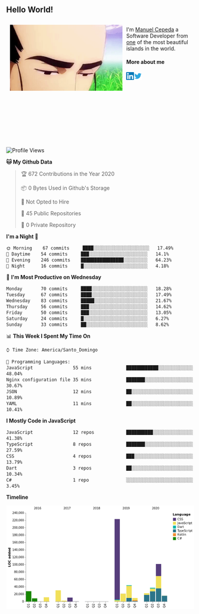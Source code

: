 <h2> Hello World!</h2>

<div style="display:inline-block">
  <img alt="Ah, I see you're a man of culture as well" align="left" width="60%" style="margin: 10px" src="https://raw.githubusercontent.com/mecm1993/mecm1993/master/assets/background.gif">

  I'm [Manuel Cepeda](https://manuelcepeda.dev) a Software Developer from [one](https://en.wikipedia.org/wiki/Dominican_Republic) of the most beautiful islands in the world.

  #### More about me

  <a href="https://www.linkedin.com/in/manuel-cepeda-0336a999/">
    <img align="left" alt="Manuel Cepeda | LinkedIn" width="21px" src="https://raw.githubusercontent.com/mecm1993/mecm1993/master/assets/linkedin.svg" />
  </a>
  <a href="https://twitter.com/mecm1993">
    <img align="left" alt="Manuel Cepeda | Twitter" width="21px" src="https://raw.githubusercontent.com/mecm1993/mecm1993/master/assets/twitter.svg" />
  </a>
  <br />
  <br />
  <br />
  <br />
  <br />
  <br />
  <br />
  <br />
  <br />
  <br />
  <br />
</div>

<!--START_SECTION:waka-->
![Profile Views](http://img.shields.io/badge/Profile%20Views-0-blue)

**🐱 My Github Data** 

> 🏆 672 Contributions in the Year 2020
 > 
> 📦 0 Bytes Used in Github's Storage 
 > 
> 🚫 Not Opted to Hire
 > 
> 📜 45 Public Repositories
 > 
> 🔑 0 Private Repository 
 > 
**I'm a Night 🦉** 

```text
🌞 Morning    67 commits     ████░░░░░░░░░░░░░░░░░░░░░   17.49% 
🌆 Daytime    54 commits     ███░░░░░░░░░░░░░░░░░░░░░░   14.1% 
🌃 Evening    246 commits    ████████████████░░░░░░░░░   64.23% 
🌙 Night      16 commits     █░░░░░░░░░░░░░░░░░░░░░░░░   4.18%

```
📅 **I'm Most Productive on Wednesday** 

```text
Monday       70 commits     ████░░░░░░░░░░░░░░░░░░░░░   18.28% 
Tuesday      67 commits     ████░░░░░░░░░░░░░░░░░░░░░   17.49% 
Wednesday    83 commits     █████░░░░░░░░░░░░░░░░░░░░   21.67% 
Thursday     56 commits     ███░░░░░░░░░░░░░░░░░░░░░░   14.62% 
Friday       50 commits     ███░░░░░░░░░░░░░░░░░░░░░░   13.05% 
Saturday     24 commits     █░░░░░░░░░░░░░░░░░░░░░░░░   6.27% 
Sunday       33 commits     ██░░░░░░░░░░░░░░░░░░░░░░░   8.62%

```


📊 **This Week I Spent My Time On** 

```text
⌚︎ Time Zone: America/Santo_Domingo

💬 Programming Languages: 
JavaScript               55 mins             ████████████░░░░░░░░░░░░░   48.04% 
Nginx configuration file 35 mins             ███████░░░░░░░░░░░░░░░░░░   30.67% 
JSON                     12 mins             ██░░░░░░░░░░░░░░░░░░░░░░░   10.89% 
YAML                     11 mins             ██░░░░░░░░░░░░░░░░░░░░░░░   10.41%

```

**I Mostly Code in JavaScript** 

```text
JavaScript               12 repos            ██████████░░░░░░░░░░░░░░░   41.38% 
TypeScript               8 repos             ███████░░░░░░░░░░░░░░░░░░   27.59% 
CSS                      4 repos             ███░░░░░░░░░░░░░░░░░░░░░░   13.79% 
Dart                     3 repos             ██░░░░░░░░░░░░░░░░░░░░░░░   10.34% 
C#                       1 repo              ░░░░░░░░░░░░░░░░░░░░░░░░░   3.45%

```


**Timeline**

![Chart not found](https://github.com/mecm1993/mecm1993/blob/master/charts/bar_graph.png) 


<!--END_SECTION:waka-->